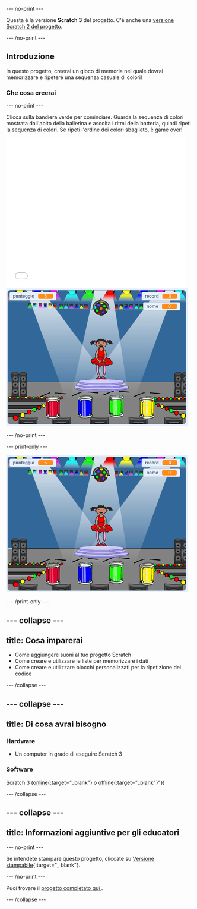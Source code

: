 \--- no-print \---

Questa è la versione **Scratch 3** del progetto. C'è anche una [versione Scratch 2 del progetto](https://projects.raspberrypi.org/en/projects/memory-scratch2).

\--- /no-print \---

## Introduzione

In questo progetto, creerai un gioco di memoria nel quale dovrai memorizzare e ripetere una sequenza casuale di colori!

### Che cosa creerai

\--- no-print \---

Clicca sulla bandiera verde per cominciare. Guarda la sequenza di colori mostrata dall'abito della ballerina e ascolta i ritmi della batteria, quindi ripeti la sequenza di colori. Se ripeti l'ordine dei colori sbagliato, è game over!

<div class="scratch-preview">
  <iframe allowtransparency="true" width="485" height="402" src="//scratch.mit.edu/projects/embed/284452634/?autostart=false" frameborder="0" allowfullscreen scrolling="no" mark="crwd-mark"></iframe> <img src="images/screenshot.png" />
</div>

\--- /no-print \---

\--- print-only \---

![screenshot del gioco finito](images/screenshot.png)

\--- /print-only \---

## \--- collapse \---

## title: Cosa imparerai

+ Come aggiungere suoni al tuo progetto Scratch
+ Come creare e utilizzare le liste per memorizzare i dati
+ Come creare e utilizzare blocchi personalizzati per la ripetizione del codice

\--- /collapse \---

## \--- collapse \---

## title: Di cosa avrai bisogno

### Hardware

+ Un computer in grado di eseguire Scratch 3

### Software

Scratch 3 ([online](https://rpf.io/scratchon){:target="_blank"} o [offline](https://rpf.io/scratchoff){:target="_blank"}"})

\--- /collapse \---

## \--- collapse \---

## title: Informazioni aggiuntive per gli educatori

\--- no-print \---

Se intendete stampare questo progetto, cliccate su [Versione stampabile](https://projects.raspberrypi.org/en/projects/memory/print){:target="_ blank"}.

\--- /no-print \---

Puoi trovare il [progetto completato qui ](http://rpf.io/p/en/memory-get).

\--- /collapse \---